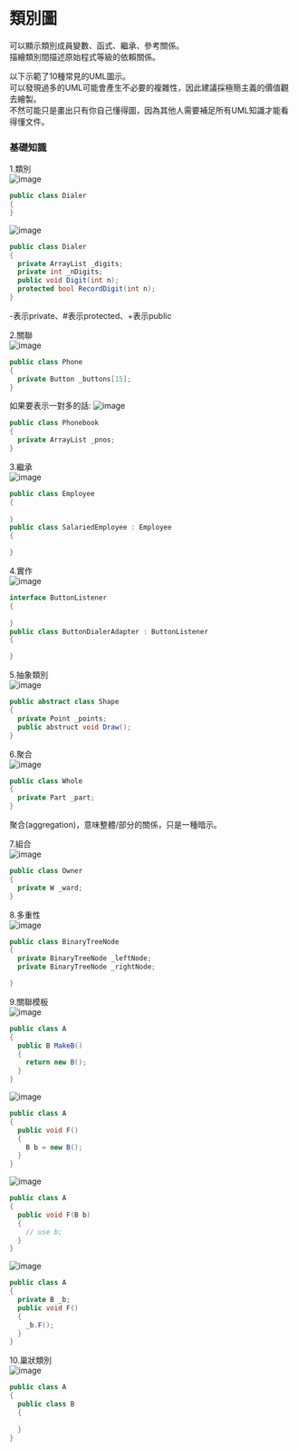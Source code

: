 # 類別圖
可以顯示類別成員變數、函式、繼承、參考關係。  
描繪類別間描述原始程式等級的依賴關係。

以下示範了10種常見的UML圖示。  
可以發現過多的UML可能會產生不必要的複雜性，因此建議採極簡主義的價值觀去繪製。  
不然可能只是畫出只有你自己懂得圖，因為其他人需要補足所有UML知識才能看得懂文件。  

### 基礎知識
1.類別  
![image](/類別圖/assets/1.jpg)

```csharp
public class Dialer
{
}
```
![image](/類別圖/assets/2.jpg)

```csharp
public class Dialer
{
  private ArrayList _digits;
  private int _nDigits;
  public void Digit(int n);
  protected bool RecordDigit(int n);
}
```
-表示private、#表示protected、+表示public

2.關聯  
![image](/類別圖/assets/3.jpg)
```csharp
public class Phone
{
  private Button _buttons[15];
}
```
如果要表示一對多的話:
![image](/類別圖/assets/4.jpg)
```csharp
public class Phonebook
{
  private ArrayList _pnos;
}
```

3.繼承  
![image](/類別圖/assets/5.jpg)
```csharp
public class Employee
{
  
}
public class SalariedEmployee : Employee
{

}
```
4.實作  
![image](/類別圖/assets/6.jpg)
```csharp
interface ButtonListener
{
  
}
public class ButtonDialerAdapter : ButtonListener
{

}
```
5.抽象類別  
![image](/類別圖/assets/7.jpg)
```csharp
public abstract class Shape
{
  private Point _points;
  public abstruct void Draw();
}
```
6.聚合  
![image](/類別圖/assets/8.jpg)
```csharp
public class Whole
{
  private Part _part;
}
```
聚合(aggregation)，意味整體/部分的關係，只是一種暗示。  

7.組合  
![image](/類別圖/assets/9.jpg)
```csharp
public class Owner
{
  private W _ward;
}
```
8.多重性  
![image](/類別圖/assets/10.jpg)
```csharp
public class BinaryTreeNode
{
  private BinaryTreeNode _leftNode;
  private BinaryTreeNode _rightNode;

}
```
9.關聯模板  
![image](/類別圖/assets/11.jpg)
```csharp
public class A
{
  public B MakeB()
  {
    return new B();
  }
}
```

![image](/類別圖/assets/12.jpg)
```csharp
public class A
{
  public void F()
  {
    B b = new B();
  }
}
```

![image](/類別圖/assets/13.jpg)
```csharp
public class A
{
  public void F(B b)
  {
    // use b;
  }
}
```
![image](/類別圖/assets/14.jpg)
```csharp
public class A
{
  private B _b;
  public void F()
  {
    _b.F();
  }
}
```


10.巢狀類別  
![image](/類別圖/assets/15.jpg)
```csharp
public class A
{
  public class B 
  {
  
  }
}
```
